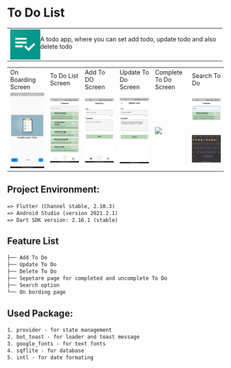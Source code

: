 
  
# To Do List
<table>
  <tr>
    <td>
      <img src="assets/app_logo.png" height=70 align="left"> 
    <p>A todo app, where you can set add todo, update todo and also delete todo 
      </p>
    </td>
  </tr>
</table>
<table>
  <tr>
     <td>On Boarding Screen</td>
     <td>To Do List Screen</td>
     <td>Add To DO Screen</td>
     <td>Update To Do Screen</td>
    <td>Complete To Do Screen</td>
    <td>Search To Do</td>
  </tr>
  <tr>
    <td><img src="/assets/on_board_screen.jpeg" width=270 ></td>
    <td><img src="/assets/todo_list_screen.jpeg" width=270 ></td>
    <td><img src="/assets/add_todo_screen.jpeg" width=270 ></td>
    <td><img src="/assets/update_todo_screen.jpeg" width=270 ></td>
    <td><img src="/assets/complete_todo_screen.jpeg" width=270 ></td>
    <td><img src="/assets/search_todo_screen.jpeg" width=270 ></td>
  </tr>
 </table>

## Project Environment:
```
=> Flutter (Channel stable, 2.10.3)
=> Android Studio (version 2021.2.1)
=> Dart SDK version: 2.16.1 (stable) 
```


## Feature List
```
├── Add To Do
├── Update To Do
├── Delete To Do
├── Sepetare page for completed and uncomplete To Do
├── Search option
└── On bording page
```

## Used Package:
```
1. provider - for state management
2. bot_toast - for loader and toast message
3. google_fonts - for text fonts
4. sqflite - for database
5. intl - for date formating

```
